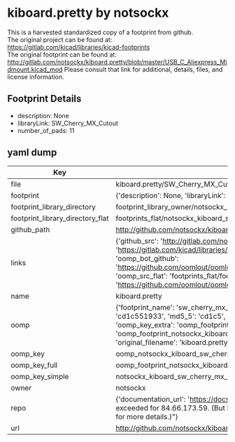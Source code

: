 # kiboard.pretty by notsockx  
This is a harvested standardized copy of a footprint from github.  
The original project can be found at:  
https://gitlab.com/kicad/libraries/kicad-footprints  
The original footprint can be found at:
http://gitlab.com/notsockx/kiboard.pretty/blob/master/USB_C_Aliexpress_Midmount.kicad_mod
Please consult that link for additional, details, files, and license information.  
## Footprint Details
* description: None  
* libraryLink: SW_Cherry_MX_Cutout  
* number_of_pads: 11  
## yaml dump  
| Key | Value |  
| --- | --- |  
| file | kiboard.pretty/SW_Cherry_MX_Cutout.kicad_mod |  
| footprint | {'description': None, 'libraryLink': 'SW_Cherry_MX_Cutout', 'number_of_pads': 11} |  
| footprint_library_directory | footprint_library_owner/notsockx_kiboard.pretty |  
| footprint_library_directory_flat | footprints_flat/notsockx_kiboard_sw_cherry_mx_cutout/working |  
| github_path | http://github.com/notsockx/kiboard.pretty/blob/master/SW_Cherry_MX_Cutout.kicad_mod |  
| links | {'github_src': 'http://gitlab.com/notsockx/kiboard.pretty/blob/master/USB_C_Aliexpress_Midmount.kicad_mod', 'github_src_repo': 'https://gitlab.com/kicad/libraries/kicad-footprints', 'oomp_bot': 'footprints/notsockx_kiboard_sw_cherry_mx_cutout/working', 'oomp_bot_github': 'https://github.com/oomlout/oomlout_oomp_footprint_bot/tree/main/footprints/notsockx_kiboard_sw_cherry_mx_cutout/working', 'oomp_src_flat': 'footprints_flat/footprints_flat/notsockx_kiboard_sw_cherry_mx_cutout/working', 'oomp_src_flat_github': 'https://github.com/oomlout/oomlout_oomp_footprint_src/tree/main/footprints_flat/notsockx_kiboard_sw_cherry_mx_cutout/working'} |  
| name | kiboard.pretty |  
| oomp | {'footprint_name': 'sw_cherry_mx_cutout', 'library_name': 'kiboard', 'md5': 'cd1c551933a51f8f430293328bbe602f', 'md5_10': 'cd1c551933', 'md5_5': 'cd1c5', 'md5_6': 'cd1c55', 'oomp_key': 'oomp_notsockx_kiboard_sw_cherry_mx_cutout', 'oomp_key_extra': 'oomp_footprint_notsockx_kiboard_sw_cherry_mx_cutout', 'oomp_key_full': 'oomp_footprint_notsockx_kiboard_sw_cherry_mx_cutout_cd1c55', 'oomp_key_simple': 'notsockx_kiboard_sw_cherry_mx_cutout', 'original_filename': 'kiboard.pretty/SW_Cherry_MX_Cutout.kicad_mod', 'owner_name': 'notsockx'} |  
| oomp_key | oomp_notsockx_kiboard_sw_cherry_mx_cutout |  
| oomp_key_full | oomp_footprint_notsockx_kiboard_sw_cherry_mx_cutout |  
| oomp_key_simple | notsockx_kiboard_sw_cherry_mx_cutout |  
| owner | notsockx |  
| repo | {'documentation_url': 'https://docs.github.com/rest/overview/resources-in-the-rest-api#rate-limiting', 'message': "API rate limit exceeded for 84.66.173.59. (But here's the good news: Authenticated requests get a higher rate limit. Check out the documentation for more details.)"} |  
| url | http://github.com/notsockx/kiboard.pretty |  

